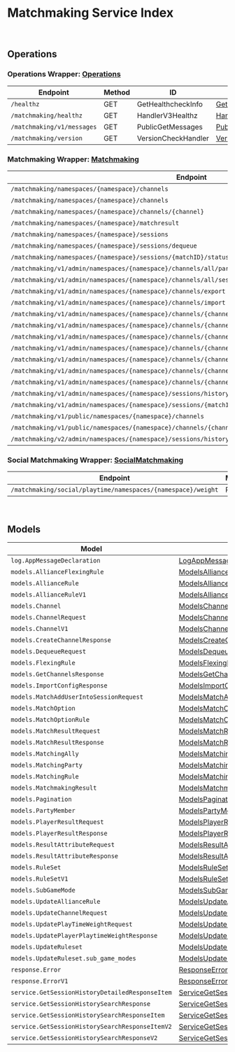 # Matchmaking Service Index

&nbsp;  

## Operations

### Operations Wrapper:  [Operations](../src/main/java/net/accelbyte/sdk/api/matchmaking/wrappers/Operations.java)
| Endpoint | Method | ID | Class |
|---|---|---|---|
| `/healthz` | GET | GetHealthcheckInfo | [GetHealthcheckInfo](../src/main/java/net/accelbyte/sdk/api/matchmaking/operations/operations/GetHealthcheckInfo.java) |
| `/matchmaking/healthz` | GET | HandlerV3Healthz | [HandlerV3Healthz](../src/main/java/net/accelbyte/sdk/api/matchmaking/operations/operations/HandlerV3Healthz.java) |
| `/matchmaking/v1/messages` | GET | PublicGetMessages | [PublicGetMessages](../src/main/java/net/accelbyte/sdk/api/matchmaking/operations/operations/PublicGetMessages.java) |
| `/matchmaking/version` | GET | VersionCheckHandler | [VersionCheckHandler](../src/main/java/net/accelbyte/sdk/api/matchmaking/operations/operations/VersionCheckHandler.java) |

### Matchmaking Wrapper:  [Matchmaking](../src/main/java/net/accelbyte/sdk/api/matchmaking/wrappers/Matchmaking.java)
| Endpoint | Method | ID | Class |
|---|---|---|---|
| `/matchmaking/namespaces/{namespace}/channels` | GET | GetAllChannelsHandler | [GetAllChannelsHandler](../src/main/java/net/accelbyte/sdk/api/matchmaking/operations/matchmaking/GetAllChannelsHandler.java) |
| `/matchmaking/namespaces/{namespace}/channels` | POST | CreateChannelHandler | [CreateChannelHandler](../src/main/java/net/accelbyte/sdk/api/matchmaking/operations/matchmaking/CreateChannelHandler.java) |
| `/matchmaking/namespaces/{namespace}/channels/{channel}` | DELETE | DeleteChannelHandler | [DeleteChannelHandler](../src/main/java/net/accelbyte/sdk/api/matchmaking/operations/matchmaking/DeleteChannelHandler.java) |
| `/matchmaking/namespaces/{namespace}/matchresult` | POST | StoreMatchResults | [StoreMatchResults](../src/main/java/net/accelbyte/sdk/api/matchmaking/operations/matchmaking/StoreMatchResults.java) |
| `/matchmaking/namespaces/{namespace}/sessions` | POST | QueueSessionHandler | [QueueSessionHandler](../src/main/java/net/accelbyte/sdk/api/matchmaking/operations/matchmaking/QueueSessionHandler.java) |
| `/matchmaking/namespaces/{namespace}/sessions/dequeue` | POST | DequeueSessionHandler | [DequeueSessionHandler](../src/main/java/net/accelbyte/sdk/api/matchmaking/operations/matchmaking/DequeueSessionHandler.java) |
| `/matchmaking/namespaces/{namespace}/sessions/{matchID}/status` | GET | QuerySessionHandler | [QuerySessionHandler](../src/main/java/net/accelbyte/sdk/api/matchmaking/operations/matchmaking/QuerySessionHandler.java) |
| `/matchmaking/v1/admin/namespaces/{namespace}/channels/all/parties` | GET | GetAllPartyInAllChannel | [GetAllPartyInAllChannel](../src/main/java/net/accelbyte/sdk/api/matchmaking/operations/matchmaking/GetAllPartyInAllChannel.java) |
| `/matchmaking/v1/admin/namespaces/{namespace}/channels/all/sessions/bulk` | GET | BulkGetSessions | [BulkGetSessions](../src/main/java/net/accelbyte/sdk/api/matchmaking/operations/matchmaking/BulkGetSessions.java) |
| `/matchmaking/v1/admin/namespaces/{namespace}/channels/export` | GET | ExportChannels | [ExportChannels](../src/main/java/net/accelbyte/sdk/api/matchmaking/operations/matchmaking/ExportChannels.java) |
| `/matchmaking/v1/admin/namespaces/{namespace}/channels/import` | POST | ImportChannels | [ImportChannels](../src/main/java/net/accelbyte/sdk/api/matchmaking/operations/matchmaking/ImportChannels.java) |
| `/matchmaking/v1/admin/namespaces/{namespace}/channels/{channelName}` | GET | GetSingleMatchmakingChannel | [GetSingleMatchmakingChannel](../src/main/java/net/accelbyte/sdk/api/matchmaking/operations/matchmaking/GetSingleMatchmakingChannel.java) |
| `/matchmaking/v1/admin/namespaces/{namespace}/channels/{channelName}` | PATCH | UpdateMatchmakingChannel | [UpdateMatchmakingChannel](../src/main/java/net/accelbyte/sdk/api/matchmaking/operations/matchmaking/UpdateMatchmakingChannel.java) |
| `/matchmaking/v1/admin/namespaces/{namespace}/channels/{channelName}/parties` | GET | GetAllPartyInChannel | [GetAllPartyInChannel](../src/main/java/net/accelbyte/sdk/api/matchmaking/operations/matchmaking/GetAllPartyInChannel.java) |
| `/matchmaking/v1/admin/namespaces/{namespace}/channels/{channelName}/sessions` | GET | GetAllSessionsInChannel | [GetAllSessionsInChannel](../src/main/java/net/accelbyte/sdk/api/matchmaking/operations/matchmaking/GetAllSessionsInChannel.java) |
| `/matchmaking/v1/admin/namespaces/{namespace}/channels/{channelName}/sessions/{matchID}` | POST | AddUserIntoSessionInChannel | [AddUserIntoSessionInChannel](../src/main/java/net/accelbyte/sdk/api/matchmaking/operations/matchmaking/AddUserIntoSessionInChannel.java) |
| `/matchmaking/v1/admin/namespaces/{namespace}/channels/{channelName}/sessions/{matchID}` | DELETE | DeleteSessionInChannel | [DeleteSessionInChannel](../src/main/java/net/accelbyte/sdk/api/matchmaking/operations/matchmaking/DeleteSessionInChannel.java) |
| `/matchmaking/v1/admin/namespaces/{namespace}/channels/{channelName}/sessions/{matchID}/users/{userID}` | DELETE | DeleteUserFromSessionInChannel | [DeleteUserFromSessionInChannel](../src/main/java/net/accelbyte/sdk/api/matchmaking/operations/matchmaking/DeleteUserFromSessionInChannel.java) |
| `/matchmaking/v1/admin/namespaces/{namespace}/sessions/history/search` | GET | SearchSessions | [SearchSessions](../src/main/java/net/accelbyte/sdk/api/matchmaking/operations/matchmaking/SearchSessions.java) |
| `/matchmaking/v1/admin/namespaces/{namespace}/sessions/{matchID}/history/detailed` | GET | GetSessionHistoryDetailed | [GetSessionHistoryDetailed](../src/main/java/net/accelbyte/sdk/api/matchmaking/operations/matchmaking/GetSessionHistoryDetailed.java) |
| `/matchmaking/v1/public/namespaces/{namespace}/channels` | GET | PublicGetAllMatchmakingChannel | [PublicGetAllMatchmakingChannel](../src/main/java/net/accelbyte/sdk/api/matchmaking/operations/matchmaking/PublicGetAllMatchmakingChannel.java) |
| `/matchmaking/v1/public/namespaces/{namespace}/channels/{channelName}` | GET | PublicGetSingleMatchmakingChannel | [PublicGetSingleMatchmakingChannel](../src/main/java/net/accelbyte/sdk/api/matchmaking/operations/matchmaking/PublicGetSingleMatchmakingChannel.java) |
| `/matchmaking/v2/admin/namespaces/{namespace}/sessions/history/search` | GET | SearchSessionsV2 | [SearchSessionsV2](../src/main/java/net/accelbyte/sdk/api/matchmaking/operations/matchmaking/SearchSessionsV2.java) |

### Social Matchmaking Wrapper:  [SocialMatchmaking](../src/main/java/net/accelbyte/sdk/api/matchmaking/wrappers/SocialMatchmaking.java)
| Endpoint | Method | ID | Class |
|---|---|---|---|
| `/matchmaking/social/playtime/namespaces/{namespace}/weight` | PATCH | UpdatePlayTimeWeight | [UpdatePlayTimeWeight](../src/main/java/net/accelbyte/sdk/api/matchmaking/operations/social_matchmaking/UpdatePlayTimeWeight.java) |


&nbsp;  

## Models

| Model | Class |
|---|---|
| `log.AppMessageDeclaration` | [LogAppMessageDeclaration](../src/main/java/net/accelbyte/sdk/api/matchmaking/models/LogAppMessageDeclaration.java) |
| `models.AllianceFlexingRule` | [ModelsAllianceFlexingRule](../src/main/java/net/accelbyte/sdk/api/matchmaking/models/ModelsAllianceFlexingRule.java) |
| `models.AllianceRule` | [ModelsAllianceRule](../src/main/java/net/accelbyte/sdk/api/matchmaking/models/ModelsAllianceRule.java) |
| `models.AllianceRuleV1` | [ModelsAllianceRuleV1](../src/main/java/net/accelbyte/sdk/api/matchmaking/models/ModelsAllianceRuleV1.java) |
| `models.Channel` | [ModelsChannel](../src/main/java/net/accelbyte/sdk/api/matchmaking/models/ModelsChannel.java) |
| `models.ChannelRequest` | [ModelsChannelRequest](../src/main/java/net/accelbyte/sdk/api/matchmaking/models/ModelsChannelRequest.java) |
| `models.ChannelV1` | [ModelsChannelV1](../src/main/java/net/accelbyte/sdk/api/matchmaking/models/ModelsChannelV1.java) |
| `models.CreateChannelResponse` | [ModelsCreateChannelResponse](../src/main/java/net/accelbyte/sdk/api/matchmaking/models/ModelsCreateChannelResponse.java) |
| `models.DequeueRequest` | [ModelsDequeueRequest](../src/main/java/net/accelbyte/sdk/api/matchmaking/models/ModelsDequeueRequest.java) |
| `models.FlexingRule` | [ModelsFlexingRule](../src/main/java/net/accelbyte/sdk/api/matchmaking/models/ModelsFlexingRule.java) |
| `models.GetChannelsResponse` | [ModelsGetChannelsResponse](../src/main/java/net/accelbyte/sdk/api/matchmaking/models/ModelsGetChannelsResponse.java) |
| `models.ImportConfigResponse` | [ModelsImportConfigResponse](../src/main/java/net/accelbyte/sdk/api/matchmaking/models/ModelsImportConfigResponse.java) |
| `models.MatchAddUserIntoSessionRequest` | [ModelsMatchAddUserIntoSessionRequest](../src/main/java/net/accelbyte/sdk/api/matchmaking/models/ModelsMatchAddUserIntoSessionRequest.java) |
| `models.MatchOption` | [ModelsMatchOption](../src/main/java/net/accelbyte/sdk/api/matchmaking/models/ModelsMatchOption.java) |
| `models.MatchOptionRule` | [ModelsMatchOptionRule](../src/main/java/net/accelbyte/sdk/api/matchmaking/models/ModelsMatchOptionRule.java) |
| `models.MatchResultRequest` | [ModelsMatchResultRequest](../src/main/java/net/accelbyte/sdk/api/matchmaking/models/ModelsMatchResultRequest.java) |
| `models.MatchResultResponse` | [ModelsMatchResultResponse](../src/main/java/net/accelbyte/sdk/api/matchmaking/models/ModelsMatchResultResponse.java) |
| `models.MatchingAlly` | [ModelsMatchingAlly](../src/main/java/net/accelbyte/sdk/api/matchmaking/models/ModelsMatchingAlly.java) |
| `models.MatchingParty` | [ModelsMatchingParty](../src/main/java/net/accelbyte/sdk/api/matchmaking/models/ModelsMatchingParty.java) |
| `models.MatchingRule` | [ModelsMatchingRule](../src/main/java/net/accelbyte/sdk/api/matchmaking/models/ModelsMatchingRule.java) |
| `models.MatchmakingResult` | [ModelsMatchmakingResult](../src/main/java/net/accelbyte/sdk/api/matchmaking/models/ModelsMatchmakingResult.java) |
| `models.Pagination` | [ModelsPagination](../src/main/java/net/accelbyte/sdk/api/matchmaking/models/ModelsPagination.java) |
| `models.PartyMember` | [ModelsPartyMember](../src/main/java/net/accelbyte/sdk/api/matchmaking/models/ModelsPartyMember.java) |
| `models.PlayerResultRequest` | [ModelsPlayerResultRequest](../src/main/java/net/accelbyte/sdk/api/matchmaking/models/ModelsPlayerResultRequest.java) |
| `models.PlayerResultResponse` | [ModelsPlayerResultResponse](../src/main/java/net/accelbyte/sdk/api/matchmaking/models/ModelsPlayerResultResponse.java) |
| `models.ResultAttributeRequest` | [ModelsResultAttributeRequest](../src/main/java/net/accelbyte/sdk/api/matchmaking/models/ModelsResultAttributeRequest.java) |
| `models.ResultAttributeResponse` | [ModelsResultAttributeResponse](../src/main/java/net/accelbyte/sdk/api/matchmaking/models/ModelsResultAttributeResponse.java) |
| `models.RuleSet` | [ModelsRuleSet](../src/main/java/net/accelbyte/sdk/api/matchmaking/models/ModelsRuleSet.java) |
| `models.RuleSetV1` | [ModelsRuleSetV1](../src/main/java/net/accelbyte/sdk/api/matchmaking/models/ModelsRuleSetV1.java) |
| `models.SubGameMode` | [ModelsSubGameMode](../src/main/java/net/accelbyte/sdk/api/matchmaking/models/ModelsSubGameMode.java) |
| `models.UpdateAllianceRule` | [ModelsUpdateAllianceRule](../src/main/java/net/accelbyte/sdk/api/matchmaking/models/ModelsUpdateAllianceRule.java) |
| `models.UpdateChannelRequest` | [ModelsUpdateChannelRequest](../src/main/java/net/accelbyte/sdk/api/matchmaking/models/ModelsUpdateChannelRequest.java) |
| `models.UpdatePlayTimeWeightRequest` | [ModelsUpdatePlayTimeWeightRequest](../src/main/java/net/accelbyte/sdk/api/matchmaking/models/ModelsUpdatePlayTimeWeightRequest.java) |
| `models.UpdatePlayerPlaytimeWeightResponse` | [ModelsUpdatePlayerPlaytimeWeightResponse](../src/main/java/net/accelbyte/sdk/api/matchmaking/models/ModelsUpdatePlayerPlaytimeWeightResponse.java) |
| `models.UpdateRuleset` | [ModelsUpdateRuleset](../src/main/java/net/accelbyte/sdk/api/matchmaking/models/ModelsUpdateRuleset.java) |
| `models.UpdateRuleset.sub_game_modes` | [ModelsUpdateRulesetSubGameModes](../src/main/java/net/accelbyte/sdk/api/matchmaking/models/ModelsUpdateRulesetSubGameModes.java) |
| `response.Error` | [ResponseError](../src/main/java/net/accelbyte/sdk/api/matchmaking/models/ResponseError.java) |
| `response.ErrorV1` | [ResponseErrorV1](../src/main/java/net/accelbyte/sdk/api/matchmaking/models/ResponseErrorV1.java) |
| `service.GetSessionHistoryDetailedResponseItem` | [ServiceGetSessionHistoryDetailedResponseItem](../src/main/java/net/accelbyte/sdk/api/matchmaking/models/ServiceGetSessionHistoryDetailedResponseItem.java) |
| `service.GetSessionHistorySearchResponse` | [ServiceGetSessionHistorySearchResponse](../src/main/java/net/accelbyte/sdk/api/matchmaking/models/ServiceGetSessionHistorySearchResponse.java) |
| `service.GetSessionHistorySearchResponseItem` | [ServiceGetSessionHistorySearchResponseItem](../src/main/java/net/accelbyte/sdk/api/matchmaking/models/ServiceGetSessionHistorySearchResponseItem.java) |
| `service.GetSessionHistorySearchResponseItemV2` | [ServiceGetSessionHistorySearchResponseItemV2](../src/main/java/net/accelbyte/sdk/api/matchmaking/models/ServiceGetSessionHistorySearchResponseItemV2.java) |
| `service.GetSessionHistorySearchResponseV2` | [ServiceGetSessionHistorySearchResponseV2](../src/main/java/net/accelbyte/sdk/api/matchmaking/models/ServiceGetSessionHistorySearchResponseV2.java) |
